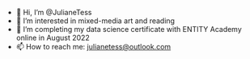 - 👋 Hi, I’m @JulianeTess
- 👀 I’m interested in mixed-media art and reading
- 🌱 I’m completing my data science certificate with ENTITY Academy online in August 2022
- 📫 How to reach me: julianetess@outlook.com

<!---
JulianeTess/JulianeTess is a ✨ special ✨ repository because its `README.md` (this file) appears on your GitHub profile.
You can click the Preview link to take a look at your changes.
--->
